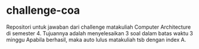 # challenge-coa

Repositori untuk jawaban dari challenge matakuliah Computer Architecture
di semester 4. Tujuannya adalah menyelesaikan 3 soal dalam batas waktu 3 minggu
Apabila berhasil, maka auto lulus matakuliah tsb dengan index A.
